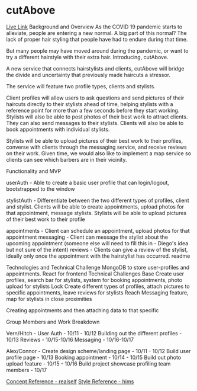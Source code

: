 # cutAbove

[Live Link](https://www.google.com/)
Background and Overview
As the COVID 19 pandemic starts to alleviate, people are entering a new normal. A big part of this normal? The lack of proper hair styling that people have had to endure during that time. 

But many people may have moved around during the pandemic, or want to try a different hairstyle with their extra hair. Introducing, cutAbove.

A new service that connects hairstylists and clients, cutAbove will bridge the divide and uncertainty that previously made haircuts a stressor.

The service will feature two profile types, clients and stylists.

Client profiles will allow users to ask questions and send pictures of their haircuts directly to their stylists ahead of time, helping stylists with a reference point for more than a few seconds before they start working. Stylists will also be able to post photos of their best work to attract clients. They can also send messages to their stylists. Clients will also be able to book appointments with individual stylists.

Stylists will be able to upload pictures of their best work to their profiles, converse with clients through the messaging service, and receive reviews on their work. Given time, we would also like to implement a map service so clients can see which barbers are in their vicinity.

Functionality and MVP

userAuth - Able to create a basic user profile that can login/logout, bootstrapped to the window

stylistAuth - Differentiate between the two different types of profiles, client and stylist. Clients will be able to create appointments, upload photos for that appointment, message stylists.
Stylists will be able to upload pictures of their best work to their profile

appointments - Client can schedule an appointment, upload photos for that appointment
messaging - Client can message the stylist about the upcoming appointment (someone else will need to fill this in - Diego's idea but not sure of the intent)
reviews - Clients can give a review of the stylist, ideally only once the appointment with the hairstylist has occurred. 
readme

Technologies and Technical Challenge
MongoDB to store user-profiles and appointments.
React for frontend
Technical Challenges
Base
Create user profiles, search bar for stylists, system for booking appointments, photo upload for stylists
Lock
Create different types of profiles, attach pictures to specific appointments, leave reviews for stylists
Reach
Messaging feature, map for stylists in close proximities

Creating appointments and then attaching data to that specific

Group Members and Work Breakdown

Vern/Hitch - 
User Auth - 10/11 - 10/12
Building out the different profiles - 10/13
Reviews - 10/15-10/16
Messaging - 10/16-10/17

Alex/Connor -
Create design scheme/landing page - 10/11 - 10/12
Build user profile page - 10/13
Booking appointment - 10/14 - 10/15
Build out photo upload feature - 10/15 - 10/16
Build project showcase profiling team members - 10/17

[Concept Reference - realself](https://www.realself.com/)
[Style Reference - hims](https://www.forhims.com/)

